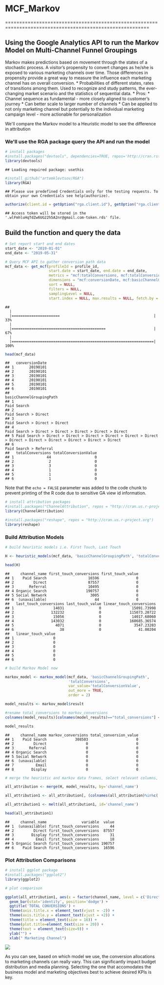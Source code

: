 MCF\_Markov
================

=========================================================================================================

Using the Google Analytics API to run the Markov Model on Multi-Channel Funnel Groupings
----------------------------------------------------------------------------------------

Markov makes predictions based on movement through the states of a stochastic process. A visitor’s propensity to convert changes as he/she is exposed to various marketing channels over time. Those differences in propensity provide a great way to measure the influence each marketing channel has on overall conversion. \* Probabilities of different states, rates of transitions among them. Used to recognize and study patterns, the ever-changing market scenario and the statistics of sequential data. \* Pros: \* Channel sequence as fundamental - more closely aligned to customer’s journey \* Can better scale to larger number of channels \* Can be applied to not only marketing channel but potentially to the individual marketing campaign level - more actionable for personalization

We'll compare the Markov model to a Heuristic model to see the difference in attribution

### We'll use the RGA package query the API and run the model

``` r
# install packages
#install.packages("devtools", dependencies=TRUE, repos='http://cran.rstudio.com/')
library(devtools)
```

    ## Loading required package: usethis

``` r
#install_github("artemklevtsov/RGA")
library(RGA)
```

    ## Please use predefined Credentials only for the testing requests. To obtain your own Credentials see help(authorize).

``` r
authorize(client.id = getOption("rga.client.id"), getOption("rga.client.secret"))
```

    ## Access token will be stored in the '.wlFmhluHqTdZw6UG22h5A2nr@gmail.com-token.rds' file.

Build the function and query the data
-------------------------------------

``` r
# Set report start and end dates
start_date <- "2019-01-01"
end_date <- "2019-05-31"

# Query MCF API to gather conversion path data
mcf_data <- get_mcf(profileId = profile_id, 
                    start.date = start_date, end.date = end_date, 
                    metrics = "mcf:totalConversions, mcf:totalConversionValue", 
                    dimensions = "mcf:conversionDate, mcf:basicChannelGroupingPath", 
                    sort = NULL,
                    filters = NULL, 
                    samplingLevel = NULL, 
                    start.index = NULL, max.results = NULL, fetch.by = NULL)
```

    ## 
      |                                                                       
      |======================                                           |  33%
      |                                                                       
      |===========================================                      |  67%
      |                                                                       
      |=================================================================| 100%

``` r
head(mcf_data)
```

    ##   conversionDate
    ## 1       20190101
    ## 2       20190101
    ## 3       20190101
    ## 4       20190101
    ## 5       20190101
    ## 6       20190101
    ##                                                                                                  basicChannelGroupingPath
    ## 1                                                                                                             Paid Search
    ## 2                                                                                                    Paid Search > Direct
    ## 3                                                                                           Paid Search > Direct > Direct
    ## 4                                                                Paid Search > Direct > Direct > Direct > Direct > Direct
    ## 5 Paid Search > Direct > Direct > Direct > Direct > Direct > Direct > Direct > Direct > Direct > Direct > Direct > Direct
    ## 6                                                                                                  Paid Search > Referral
    ##   totalConversions totalConversionValue
    ## 1               44                    0
    ## 2                2                    0
    ## 3                3                    0
    ## 4                1                    0
    ## 5                1                    0
    ## 6                1                    0

Note that the `echo = FALSE` parameter was added to the code chunk to prevent printing of the R code due to sensitive GA view id information.

``` r
# install attribution packages
#install.packages("ChannelAttribution", repos = "http://cran.us.r-project.org")
library(ChannelAttribution)

#install.packages("reshape", repos = "http://cran.us.r-project.org")
library(reshape)
```

### Build Attribution Models

``` r
# build heuristic models i.e. First Touch, Last Touch

H <- heuristic_models(mcf_data, 'basicChannelGroupingPath', 'totalConversions', var_value='totalConversionValue')

head(H)
```

    ##     channel_name first_touch_conversions first_touch_value
    ## 1    Paid Search                   16596                 0
    ## 2         Direct                   87557                 0
    ## 3       Referral                   10495                 0
    ## 4 Organic Search                  190757                 0
    ## 5 Social Network                    3005                 0
    ## 6  (unavailable)                      44                 0
    ##   last_touch_conversions last_touch_value linear_touch_conversions
    ## 1                  14031                0              15091.73998
    ## 2                 132232                0             115073.20722
    ## 3                  15056                0              14017.68060
    ## 4                 143032                0             160685.36574
    ## 5                   4071                0               3547.23203
    ## 6                     38                0                 41.00204
    ##   linear_touch_value
    ## 1                  0
    ## 2                  0
    ## 3                  0
    ## 4                  0
    ## 5                  0
    ## 6                  0

``` r
# build Markov Model now

markov_model <- markov_model(mcf_data, 'basicChannelGroupingPath', 
                             'totalConversions', 
                             var_value='totalConversionValue',
                             out_more = TRUE,
                             order = 2)

model_results <- markov_model$result

#rename total_conversions to markov_conversions
colnames(model_results)[colnames(model_results)=="total_conversions"] <- "markov_conversions"

model_results
```

    ##     channel_name markov_conversions total_conversion_value
    ## 1    Paid Search             308503                      0
    ## 2         Direct                  0                      0
    ## 3       Referral                  0                      0
    ## 4 Organic Search                  0                      0
    ## 5 Social Network                  0                      0
    ## 6  (unavailable)                  0                      0
    ## 7          Email                  0                      0
    ## 8        Display                  0                      0

``` r
# merge the heuristic and markov data frames, select relevant columns, rename columns, and transform into a dataframe that ggplot2 can use to graph the outcome comparisons

all_attribution <- merge(H, model_results, by='channel_name') 

all_attribution1 <- all_attribution[, (colnames(all_attribution)%in%c('channel_name', 'first_touch_conversions', 'last_touch_conversions', 'linear_touch_conversions', 'markov_conversions'))]

all_attribution1 <- melt(all_attribution1, id='channel_name')

head(all_attribution1)
```

    ##     channel_name                variable  value
    ## 1  (unavailable) first_touch_conversions     44
    ## 2         Direct first_touch_conversions  87557
    ## 3        Display first_touch_conversions     31
    ## 4          Email first_touch_conversions     18
    ## 5 Organic Search first_touch_conversions 190757
    ## 6    Paid Search first_touch_conversions  16596

### Plot Attribution Comparisons

``` r
# install ggplot package
#install.packages("ggplot2")
library(ggplot2)
```

``` r
# plot comparison

ggplot(all_attribution1, aes(x = factor(channel_name, level = c('Direct','Paid Search','Organic Search','Other Advertising','Referral','Social Network','Display','Email','(unavailable)')), value, fill = variable)) +
  geom_bar(stat='identity', position='dodge') +
  ggtitle('TOTAL CONVERSIONS') + 
  theme(axis.title.x = element_text(vjust = -2)) +
  theme(axis.title.y = element_text(vjust = +2)) +
  theme(title = element_text(size = 16)) +
  theme(plot.title=element_text(size = 20)) +
  theme(text = element_text(size=9)) +
  ylab("") +
  xlab(" Marketing Channel")
```

![](MCF_Markov_BHHS_files/figure-markdown_github/unnamed-chunk-10-1.png)

As you can see, based on which model we use, the conversion allocations to marketing channels can really vary. This can significantly impact budget distribution and media planning. Selecting the one that accomodates the business model and marketing objectives best to achieve desired KPIs is key.

